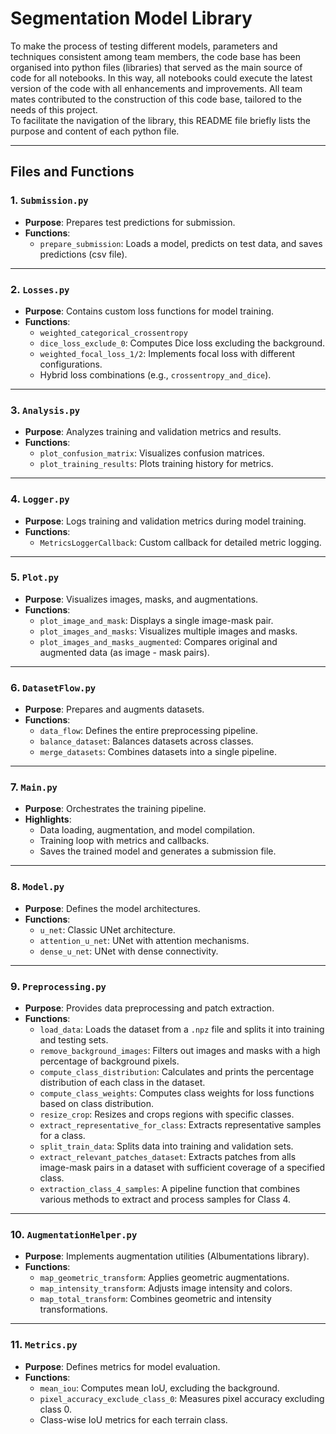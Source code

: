 # Segmentation Model Library

To make the process of testing different models, parameters and techniques consistent among team members, the code base has been organised into python files (libraries) that served as the main source of code for all notebooks. In this way, all notebooks could execute the latest version of the code with all enhancements and improvements. All team mates contributed to the construction of this code base, tailored to the needs of this project.  
 To facilitate the navigation of the library, this README file briefly lists the purpose and content of each python file.

---

## **Files and Functions**

### 1. `Submission.py`
- **Purpose**: Prepares test predictions for submission.
- **Functions**:
  - `prepare_submission`: Loads a model, predicts on test data, and saves predictions (csv file).

---

### 2. `Losses.py`
- **Purpose**: Contains custom loss functions for model training.
- **Functions**:
  - `weighted_categorical_crossentropy`
  - `dice_loss_exclude_0`: Computes Dice loss excluding the background.
  - `weighted_focal_loss_1/2`: Implements focal loss with different configurations.
  - Hybrid loss combinations (e.g., `crossentropy_and_dice`).

---

### 3. `Analysis.py`
- **Purpose**: Analyzes training and validation metrics and results.
- **Functions**:
  - `plot_confusion_matrix`: Visualizes confusion matrices.
  - `plot_training_results`: Plots training history for metrics.

---

### 4. `Logger.py`
- **Purpose**: Logs training and validation metrics during model training.
- **Functions**:
  - `MetricsLoggerCallback`: Custom callback for detailed metric logging.

---

### 5. `Plot.py`
- **Purpose**: Visualizes images, masks, and augmentations.
- **Functions**:
  - `plot_image_and_mask`: Displays a single image-mask pair.
  - `plot_images_and_masks`: Visualizes multiple images and masks.
  - `plot_images_and_masks_augmented`: Compares original and augmented data (as image - mask pairs).

---

### 6. `DatasetFlow.py`
- **Purpose**: Prepares and augments datasets.
- **Functions**:
  - `data_flow`: Defines the entire preprocessing pipeline.
  - `balance_dataset`: Balances datasets across classes.
  - `merge_datasets`: Combines datasets into a single pipeline.

---

### 7. `Main.py`
- **Purpose**: Orchestrates the training pipeline.
- **Highlights**:
  - Data loading, augmentation, and model compilation.
  - Training loop with metrics and callbacks.
  - Saves the trained model and generates a submission file.

---

### 8. `Model.py`
- **Purpose**: Defines the model architectures.
- **Functions**:
  - `u_net`: Classic UNet architecture.
  - `attention_u_net`: UNet with attention mechanisms.
  - `dense_u_net`: UNet with dense connectivity.

---

### 9. `Preprocessing.py`
- **Purpose**: Provides data preprocessing and patch extraction.
- **Functions**:
  - `load_data`: Loads the dataset from a `.npz` file and splits it into training and testing sets.
  - `remove_background_images`: Filters out images and masks with a high percentage of background pixels.
  - `compute_class_distribution`: Calculates and prints the percentage distribution of each class in the dataset.
  - `compute_class_weights`: Computes class weights for loss functions based on class distribution.
  - `resize_crop`: Resizes and crops regions with specific classes.
  - `extract_representative_for_class`: Extracts representative samples for a class.
  - `split_train_data`: Splits data into training and validation sets.
  - `extract_relevant_patches_dataset`: Extracts patches from alls image-mask pairs in a dataset with sufficient coverage of a specified class.
  - `extraction_class_4_samples`: A pipeline function that combines various methods to extract and process samples for Class 4.

---

### 10. `AugmentationHelper.py`
- **Purpose**: Implements augmentation utilities (Albumentations library).
- **Functions**:
  - `map_geometric_transform`: Applies geometric augmentations.
  - `map_intensity_transform`: Adjusts image intensity and colors.
  - `map_total_transform`: Combines geometric and intensity transformations.

---

### 11. `Metrics.py`
- **Purpose**: Defines metrics for model evaluation.
- **Functions**:
  - `mean_iou`: Computes mean IoU, excluding the background.
  - `pixel_accuracy_exclude_class_0`: Measures pixel accuracy excluding class 0.
  - Class-wise IoU metrics for each terrain class.